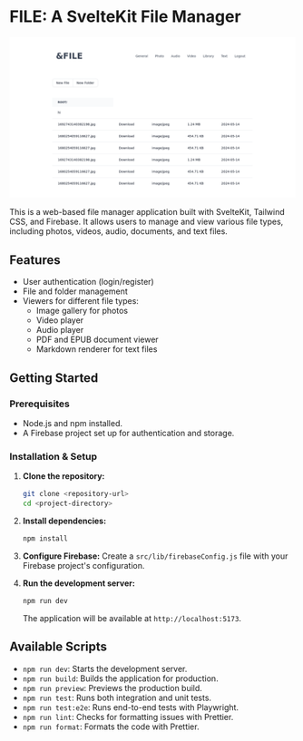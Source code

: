 # FILE: A SvelteKit File Manager

![Project Preview](preview.png)

This is a web-based file manager application built with SvelteKit, Tailwind CSS, and Firebase. It allows users to manage and view various file types, including photos, videos, audio, documents, and text files.

## Features

*   User authentication (login/register)
*   File and folder management
*   Viewers for different file types:
    *   Image gallery for photos
    *   Video player
    *   Audio player
    *   PDF and EPUB document viewer
    *   Markdown renderer for text files

## Getting Started

### Prerequisites

*   Node.js and npm installed.
*   A Firebase project set up for authentication and storage.

### Installation & Setup

1.  **Clone the repository:**
    ```bash
    git clone <repository-url>
    cd <project-directory>
    ```

2.  **Install dependencies:**
    ```bash
    npm install
    ```

3.  **Configure Firebase:**
    Create a `src/lib/firebaseConfig.js` file with your Firebase project's configuration.

4.  **Run the development server:**
    ```bash
    npm run dev
    ```
    The application will be available at `http://localhost:5173`.

## Available Scripts

*   `npm run dev`: Starts the development server.
*   `npm run build`: Builds the application for production.
*   `npm run preview`: Previews the production build.
*   `npm run test`: Runs both integration and unit tests.
*   `npm run test:e2e`: Runs end-to-end tests with Playwright.
*   `npm run lint`: Checks for formatting issues with Prettier.
*   `npm run format`: Formats the code with Prettier.